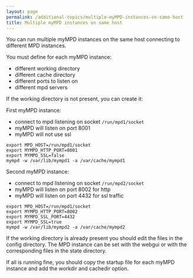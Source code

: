 ```yaml
---
layout: page
permalink: /additional-topics/multiple-myMPD-instances-on-same-host
title: Multiple myMPD instances on same host
---
```


You can run multiple myMPD instances on the same host connecting to different MPD instances.

You must define for each myMPD instance:
- different working directory
- different cache directory
- different ports to listen on
- different mpd servers

If the working directory is not present, you can create it:

First myMPD instance:
- connect to mpd listening on socket `/run/mpd1/socket`
- myMPD will listen on port 8001
- myMPD will not use ssl

```
export MPD_HOST=/run/mpd1/socket
export MYMPD_HTTP_PORT=8001
export MYMPD_SSL=false
mympd -w /var/lib/mympd1 -a /var/cache/mympd1
```

Second myMPD instance:
- connect to mpd listening on socket `/run/mpd2/socket`
- myMPD will listen on port 8002 for http
- myMPD will listen on port 4432 for ssl traffic

```
export MPD_HOST=/run/mpd1/socket
export MYMPD_HTTP_PORT=8002
export MYMPD_SSL_PORT=4432
export MYMPD_SSL=true
mympd -w /var/lib/mympd2 -a /var/cache/mympd2
```

If the working directory is already present you should edit the files in the config directory. The MPD instance can be set with the webgui or with the corresponding files in the state directory.

If all is running fine, you should copy the startup file for each myMPD instance and add the workdir and cachedir option.
